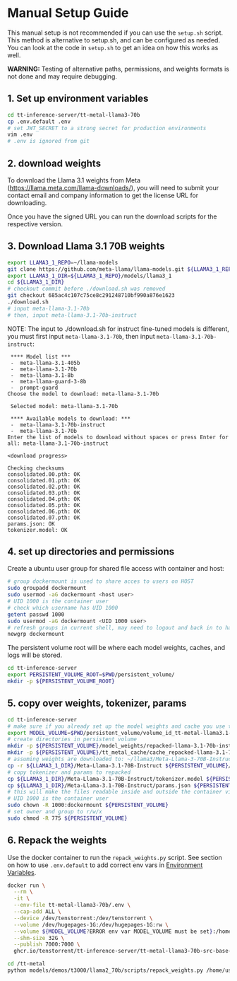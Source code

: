 # Manual Setup Guide
This manual setup is not recommended if you can use the `setup.sh` script. This method is alternative to setup.sh, and can be configured as needed. You can look at the code in `setup.sh` to get an idea on how this works as well.

__WARNING:__ Testing of alternative paths, permissions, and weights formats is not done and may require debugging.

## 1. Set up environment variables

```bash
cd tt-inference-server/tt-metal-llama3-70b
cp .env.default .env
# set JWT_SECRET to a strong secret for production environments
vim .env
# .env is ignored from git
```

## 2. download weights
To download the Llama 3.1 weights from Meta (https://llama.meta.com/llama-downloads/), you will need to submit your contact email and company information to get the license URL for downloading.

Once you have the signed URL you can run the download scripts for the respective version.

## 3. Download Llama 3.1 70B weights

```bash
export LLAMA3_1_REPO=~/llama-models
git clone https://github.com/meta-llama/llama-models.git ${LLAMA3_1_REPO}
export LLAMA3_1_DIR=${LLAMA3_1_REPO}/models/llama3_1
cd ${LLAMA3_1_DIR}
# checkout commit before ./download.sh was removed
git checkout 685ac4c107c75ce8c291248710bf990a876e1623
./download.sh
# input meta-llama-3.1-70b
# then, input meta-llama-3.1-70b-instruct
```

NOTE: The input to ./download.sh for instruct fine-tuned models is different, you must first input `meta-llama-3.1-70b`, then input `meta-llama-3.1-70b-instruct`:
```log
 **** Model list ***
 -  meta-llama-3.1-405b
 -  meta-llama-3.1-70b
 -  meta-llama-3.1-8b
 -  meta-llama-guard-3-8b
 -  prompt-guard
Choose the model to download: meta-llama-3.1-70b

 Selected model: meta-llama-3.1-70b
 
 **** Available models to download: ***
 -  meta-llama-3.1-70b-instruct
 -  meta-llama-3.1-70b
Enter the list of models to download without spaces or press Enter for all: meta-llama-3.1-70b-instruct

<download progress>

Checking checksums
consolidated.00.pth: OK
consolidated.01.pth: OK
consolidated.02.pth: OK
consolidated.03.pth: OK
consolidated.04.pth: OK
consolidated.05.pth: OK
consolidated.06.pth: OK
consolidated.07.pth: OK
params.json: OK
tokenizer.model: OK
```

## 4. set up directories and permissions

Create a ubuntu user group for shared file access with container and host:
```bash
# group dockermount is used to share acces to users on HOST
sudo groupadd dockermount
sudo usermod -aG dockermount <host user>
# UID 1000 is the container user
# check which username has UID 1000
getent passwd 1000
sudo usermod -aG dockermount <UID 1000 user>
# refresh groups in current shell, may need to logout and back in to have on new shells
newgrp dockermount
```

The persistent volume root will be where each model weights, caches, and logs will be stored.
```bash
cd tt-inference-server
export PERSISTENT_VOLUME_ROOT=$PWD/persistent_volume/
mkdir -p ${PERSISTENT_VOLUME_ROOT}
```

## 5. copy over weights, tokenizer, params

```bash
cd tt-inference-server
# make sure if you already set up the model weights and cache you use the correct persistent volume
export MODEL_VOLUME=$PWD/persistent_volume/volume_id_tt-metal-llama3.1-70bv0.0.1
# create directories in persistent volume
mkdir -p ${PERSISTENT_VOLUME}/model_weights/repacked-llama-3.1-70b-instruct
mkdir -p ${PERSISTENT_VOLUME}/tt_metal_cache/cache_repacked-llama-3.1-70b-instruct
# assuming weights are downloaded to: ~/llama3/Meta-Llama-3-70B-Instruct/
cp -r ${LLAMA3_1_DIR}/Meta-Llama-3.1-70B-Instruct ${PERSISTENT_VOLUME}/model_weights/llama-3.1-70b-instruct
# copy tokenizer and params to repacked
cp ${LLAMA3_1_DIR}/Meta-Llama-3.1-70B-Instruct/tokenizer.model ${PERSISTENT_VOLUME}/model_weights/repacked-llama-3.1-70b-instruct/tokenizer.model
cp ${LLAMA3_1_DIR}/Meta-Llama-3.1-70B-Instruct/params.json ${PERSISTENT_VOLUME}/model_weights/repacked-llama-3.1-70b-instruct/params.json
# this will make the files readable inside and outside the container via group permissions
# UID 1000 is the container user
sudo chown -R 1000:dockermount ${PERSISTENT_VOLUME}
# set owner and group to r/w/x
sudo chmod -R 775 ${PERSISTENT_VOLUME}
```

## 6. Repack the weights

Use the docker container to run the `repack_weights.py` script. See section on how to use `.env.default` to add correct env vars in [Environment Variables](#environment-variables).
```bash
docker run \
  --rm \
  -it \
  --env-file tt-metal-llama3-70b/.env \
  --cap-add ALL \
  --device /dev/tenstorrent:/dev/tenstorrent \
  --volume /dev/hugepages-1G:/dev/hugepages-1G:rw \
  --volume ${MODEL_VOLUME?ERROR env var MODEL_VOLUME must be set}:/home/user/cache_root:rw \
  --shm-size 32G \
  --publish 7000:7000 \
  ghcr.io/tenstorrent/tt-inference-server/tt-metal-llama3-70b-src-base-inference:v0.0.1-tt-metal-v0.52.0-rc31-9d3be887987b bash

cd /tt-metal
python models/demos/t3000/llama2_70b/scripts/repack_weights.py /home/user/cache_root/model_weights/llama-3.1-70b-instruct ${LLAMA3_CKPT_DIR} 5
```
